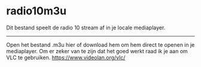 # radio10m3u
Dit bestand speelt de radio 10 stream af in je locale mediaplayer.

------------

Open het bestand .m3u hier of download hem om hem direct te openen in je mediaplayer.
Om er zeker van te zijn dat het goed werkt raad ik je aan om VLC te gebruiken.
https://www.videolan.org/vlc/

